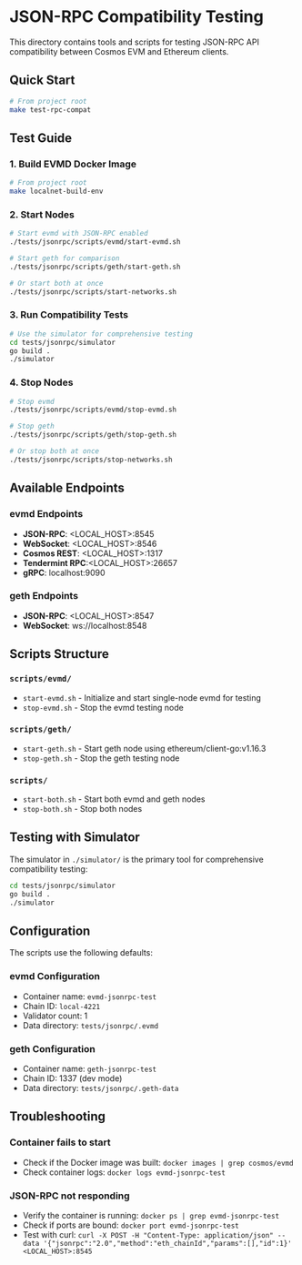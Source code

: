 # JSON-RPC Compatibility Testing

This directory contains tools and scripts for testing JSON-RPC API compatibility between Cosmos EVM and Ethereum clients.

## Quick Start

```bash
# From project root
make test-rpc-compat
```

## Test Guide

### 1. Build EVMD Docker Image

```bash
# From project root
make localnet-build-env
```

### 2. Start Nodes

```bash
# Start evmd with JSON-RPC enabled
./tests/jsonrpc/scripts/evmd/start-evmd.sh

# Start geth for comparison
./tests/jsonrpc/scripts/geth/start-geth.sh

# Or start both at once
./tests/jsonrpc/scripts/start-networks.sh
```

### 3. Run Compatibility Tests

```bash
# Use the simulator for comprehensive testing
cd tests/jsonrpc/simulator
go build .
./simulator
```

### 4. Stop Nodes

```bash
# Stop evmd
./tests/jsonrpc/scripts/evmd/stop-evmd.sh

# Stop geth
./tests/jsonrpc/scripts/geth/stop-geth.sh

# Or stop both at once
./tests/jsonrpc/scripts/stop-networks.sh
```

## Available Endpoints

### evmd Endpoints

- **JSON-RPC**: <LOCAL_HOST>:8545
- **WebSocket**: <LOCAL_HOST>:8546  
- **Cosmos REST**: <LOCAL_HOST>:1317
- **Tendermint RPC**:<LOCAL_HOST>:26657
- **gRPC**: localhost:9090

### geth Endpoints

- **JSON-RPC**: <LOCAL_HOST>:8547
- **WebSocket**: ws://localhost:8548

## Scripts Structure

### `scripts/evmd/`

- `start-evmd.sh` - Initialize and start single-node evmd for testing
- `stop-evmd.sh` - Stop the evmd testing node

### `scripts/geth/`

- `start-geth.sh` - Start geth node using ethereum/client-go:v1.16.3
- `stop-geth.sh` - Stop the geth testing node

### `scripts/`

- `start-both.sh` - Start both evmd and geth nodes
- `stop-both.sh` - Stop both nodes

## Testing with Simulator

The simulator in `./simulator/` is the primary tool for comprehensive compatibility testing:

```bash
cd tests/jsonrpc/simulator
go build .
./simulator
```

## Configuration

The scripts use the following defaults:

### evmd Configuration

- Container name: `evmd-jsonrpc-test`
- Chain ID: `local-4221`
- Validator count: 1
- Data directory: `tests/jsonrpc/.evmd`

### geth Configuration

- Container name: `geth-jsonrpc-test`
- Chain ID: 1337 (dev mode)
- Data directory: `tests/jsonrpc/.geth-data`

## Troubleshooting

### Container fails to start

- Check if the Docker image was built: `docker images | grep cosmos/evmd`
- Check container logs: `docker logs evmd-jsonrpc-test`

### JSON-RPC not responding

- Verify the container is running: `docker ps | grep evmd-jsonrpc-test`
- Check if ports are bound: `docker port evmd-jsonrpc-test`
- Test with curl: `curl -X POST -H "Content-Type: application/json" --data '{"jsonrpc":"2.0","method":"eth_chainId","params":[],"id":1}' <LOCAL_HOST>:8545`

